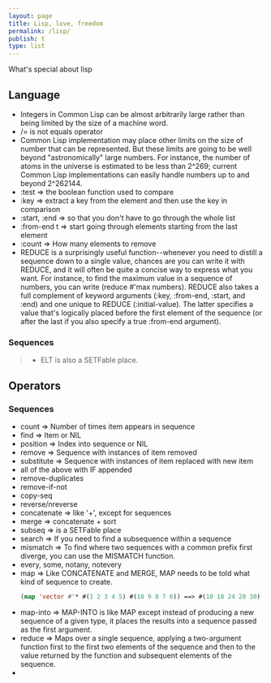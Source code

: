 ```yaml
---
layout: page
title: Lisp, love, freedom
permalink: /lisp/
publish: t
type: list
---
```


What's special about lisp

## Language

 - Integers in Common Lisp can be almost arbitrarily large rather than being limited by the size of a machine word.
 - /= is not equals operator
 - Common Lisp implementation may place other limits on the size of number that can be represented. But these limits are going to be well beyond "astronomically" large numbers. For instance, the number of atoms in the universe is estimated to be less than 2^269; current Common Lisp implementations can easily handle numbers up to and beyond 2^262144.
 - :test => the boolean function used to compare
 - :key  => extract a key from the element and then use the key in comparison
 - :start, :end => so that you don't have to go through the whole list
 - :from-end t => start going through elements starting from the last element
 - :count => How many elements to remove
 - REDUCE is a surprisingly useful function--whenever you need to distill a sequence down to a single value, chances are you can write it with REDUCE, and it will often be quite a concise way to express what you want. For instance, to find the maximum value in a sequence of numbers, you can write (reduce #'max numbers). REDUCE also takes a full complement of keyword arguments (:key, :from-end, :start, and :end) and one unique to REDUCE (:initial-value). The latter specifies a value that's logically placed before the first element of the sequence (or after the last if you also specify a true :from-end argument). 


### Sequences

> - ELT is also a SETFable place.

## Operators

### Sequences
 - count      => Number of times item appears in sequence
 - find       => Item or NIL
 - position   => Index into sequence or NIL
 - remove     => Sequence with instances of item removed
 - substitute => Sequence with instances of item replaced with new item
 - all of the above with IF appended
 - remove-duplicates
 - remove-if-not
 - copy-seq
 - reverse/nreverse
 - concatenate => like '+', except for sequences
 - merge => concatenate + sort
 - subseq => is a SETFable place
 - search => If you need to find a subsequence within a sequence
 - mismatch => To find where two sequences with a common prefix first diverge, you can use the MISMATCH function.
 - every, some, notany, notevery
 - map => Like CONCATENATE and MERGE, MAP needs to be told what kind of sequence to create.
   ```lisp
   (map 'vector #'* #(1 2 3 4 5) #(10 9 8 7 6)) ==> #(10 18 24 28 30)
   ```
 - map-into => MAP-INTO is like MAP except instead of producing a new sequence of a given type, it places the results into a sequence passed as the first argument.
 - reduce => Maps over a single sequence, applying a two-argument function first to the first two elements of the sequence and then to the value returned by the function and subsequent elements of the sequence.
 - 

